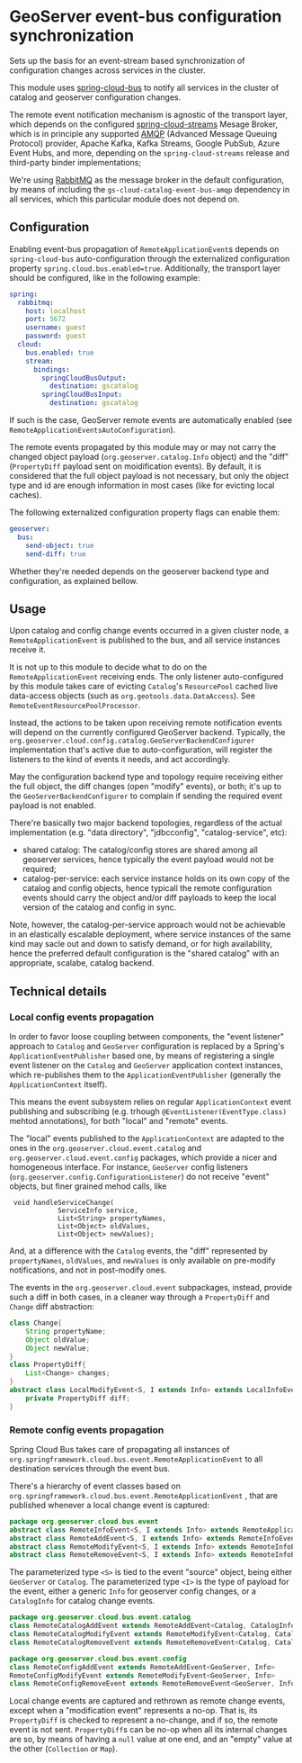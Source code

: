 # GeoServer event-bus configuration synchronization

Sets up the basis for an event-stream based synchronization of configuration changes across services in the cluster.

This module uses [spring-cloud-bus](https://cloud.spring.io/spring-cloud-static/spring-cloud-bus/3.0.0.M1/reference/html/) to notify all services in the cluster of catalog and geoserver configuration changes.

The remote event notification mechanism is agnostic of the transport layer, which depends on the configured [spring-cloud-streams](https://cloud.spring.io/spring-cloud-static/spring-cloud-stream/3.0.6.RELEASE/reference/html/)  Mesage Broker, which is in principle any supported [AMQP](https://www.amqp.org/) (Advanced Message Queuing Protocol) provider, Apache Kafka, Kafka Streams, Google PubSub, Azure Event Hubs, and more, depending on the `spring-cloud-streams` release and third-party binder implementations;

We're using [RabbitMQ](https://www.rabbitmq.com/) as the message broker in the default configuration, by means of including the `gs-cloud-catalog-event-bus-amqp` dependency in all services, which this particular module does not depend on.

## Configuration

Enabling event-bus propagation of `RemoteApplicationEvent`s depends on `spring-cloud-bus` auto-configuration through the externalized configuration property `spring.cloud.bus.enabled=true`. Additionally, the transport layer should be configured, like in the following example:

```yaml
spring:
  rabbitmq:
    host: localhost
    port: 5672
    username: guest
    password: guest
  cloud:
    bus.enabled: true
    stream:
      bindings:
        springCloudBusOutput:
          destination: gscatalog
        springCloudBusInput:
          destination: gscatalog
```

If such is the case, GeoServer remote events are automatically enabled (see `RemoteApplicationEventsAutoConfiguration`).

The remote events propagated by this module may or may not carry the changed object payload (`org.geoserver.catalog.Info` object) and the "diff" (`PropertyDiff` payload sent on moidification events). By default, it is considered that the full object payload is not necessary, but only the object type and id are enough information in most cases (like for evicting local caches).

The following externalized configuration property flags can enable them:

```yaml
geoserver:
  bus:
    send-object: true
    send-diff: true
```

Whether they're needed depends on the geoserver backend type and configuration, as explained bellow.

## Usage

Upon catalog and config change events occurred in a given cluster node, a `RemoteApplicationEvent` is published to the bus,  and all service instances receive it.

It is not up to this module to decide what to do on the `RemoteApplicationEvent` receiving ends. The only listener auto-configured by this module takes care of evicting `Catalog`'s `ResourcePool` cached live data-access objects (such as `org.geotools.data.DataAccess`). See `RemoteEventResourcePoolProcessor`.

Instead, the actions to be taken upon receiving remote notification events will depend on the currently configured GeoServer backend. Typically, the `org.geoserver.cloud.config.catalog.GeoServerBackendConfigurer` implementation that's active due to auto-configuration, will register the listeners to the kind of events it needs, and act accordingly.

May the configuration backend type and topology require receiving either the full object, the diff changes (open "modify" events), or both; it's up to the `GeoServerBackendConfigurer` to complain if sending the required event payload is not enabled.

There're basically two major backend topologies, regardless of the actual implementation (e.g. "data directory", "jdbcconfig", "catalog-service", etc):

- shared catalog: The catalog/config stores are shared among all geoserver services, hence typically the event payload would not be required;
- catalog-per-service: each service instance holds on its own copy of the catalog and config objects, hence typicall the remote configuration events should carry the object and/or diff payloads to keep the local version of the catalog and config in sync.

Note, however, the catalog-per-service approach would not be achievable in an elastically escalable deployment, where service instances of the same kind may sacle out and down to satisfy demand, or for high availability, hence the preferred default configuration is the "shared catalog" with an appropriate, scalabe, catalog backend.

## Technical details

### Local config events propagation

In order to favor loose coupling between components, the "event listener" approach to `Catalog` and `GeoServer` configuration is replaced by a Spring's `ApplicationEventPublisher` based one, by means of registering a single event listener on the `Catalog` and `GeoServer` application context instances, which re-publishes them to the `ApplicationEventPublisher` (generally the `ApplicationContext` itself).

This means the event subsystem relies on regular `ApplicationContext` event publishing and subscribing (e.g. trhough `@EventListener(EventType.class)` mehtod annotations), for both "local" and "remote" events.

The "local" events published to the `ApplicationContext` are adapted to the ones in the `org.geoserver.cloud.event.catalog` and `org.geoserver.cloud.event.config` packages, which provide a nicer and homogeneous interface. For instance, `GeoServer` config listeners (`org.geoserver.config.ConfigurationListener`) do not receive "event" objects, but finer grained mehod calls, like 

```
 void handleServiceChange(
            ServiceInfo service,
            List<String> propertyNames,
            List<Object> oldValues,
            List<Object> newValues);
```

And, at a difference with the `Catalog` events, the "diff" represented by `propertyNames`, `oldValues`, and `newValues` is only available on pre-modify notifications, and not in post-modify ones.

The events in the `org.geoserver.cloud.event` subpackages, instead, provide such a diff in both cases, in a cleaner way through a `PropertyDiff` and `Change` diff abstraction:

```java
class Change{
    String propertyName;
    Object oldValue;
    Object newValue;
}
class PropertyDiff{
    List<Change> changes;
}
abstract class LocalModifyEvent<S, I extends Info> extends LocalInfoEvent<S, I> {
    private PropertyDiff diff;
}
```

### Remote config events propagation

Spring Cloud Bus takes care of propagating all instances of `org.springframework.cloud.bus.event.RemoteApplicationEvent` to all destination services through the event bus.

There's a hierarchy of event classes based on `org.springframework.cloud.bus.event.RemoteApplicationEvent` , that are published whenever a local change event is captured:

```java
package org.geoserver.cloud.bus.event
abstract class RemoteInfoEvent<S, I extends Info> extends RemoteApplicationEvent;
abstract class RemoteAddEvent<S, I extends Info> extends RemoteInfoEvent<S, I>
abstract class RemoteModifyEvent<S, I extends Info> extends RemoteInfoEvent<S, I>
abstract class RemoteRemoveEvent<S, I extends Info> extends RemoteInfoEvent<S, I>
```

The parameterized type `<S>`  is tied to the event "source" object, being either `GeoServer` or `Catalog`.
The parameterized type `<I>` is the type of payload for the event, either a generic `Info` for geoserver config changes, or a `CatalogInfo` for catalog change events.

```java
package org.geoserver.cloud.bus.event.catalog
class RemoteCatalogAddEvent extends RemoteAddEvent<Catalog, CatalogInfo>
class RemoteCatalogModifyEvent extends RemoteModifyEvent<Catalog, CatalogInfo>
class RemoteCatalogRemoveEvent extends RemoteRemoveEvent<Catalog, CatalogInfo>
```

```java
package org.geoserver.cloud.bus.event.config
class RemoteConfigAddEvent extends RemoteAddEvent<GeoServer, Info>
RemoteConfigModifyEvent extends RemoteModifyEvent<GeoServer, Info>
class RemoteConfigRemoveEvent extends RemoteRemoveEvent<GeoServer, Info>
```

Local change events are captured and rethrown as remote change events, except when a "modification event" represents a no-op. That is, its `PropertyDiff` is checked to represent a no-change, and if so, the remote event is not sent. `PropertyDiff`s can be no-op when all its internal changes are so, by means of having a `null` value at one end, and an "empty" value at the other (`Collection` or `Map`).


